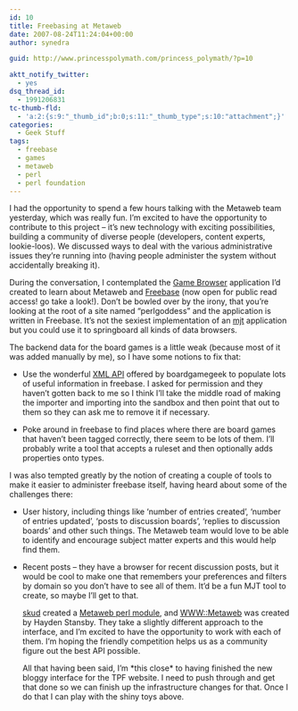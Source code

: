 ```yaml
---
id: 10
title: Freebasing at Metaweb
date: 2007-08-24T11:24:04+00:00
author: synedra

guid: http://www.princesspolymath.com/princess_polymath/?p=10

aktt_notify_twitter:
  - yes
dsq_thread_id:
  - 1991206831
tc-thumb-fld:
  - 'a:2:{s:9:"_thumb_id";b:0;s:11:"_thumb_type";s:10:"attachment";}'
categories:
  - Geek Stuff
tags:
  - freebase
  - games
  - metaweb
  - perl
  - perl foundation
---
```

I had the opportunity to spend a few hours talking with the Metaweb team yesterday, which was really fun. I&#8217;m excited to have the opportunity to contribute to this project &#8211; it&#8217;s new technology with exciting possibilities, building a community of diverse people (developers, content experts, lookie-loos). We discussed ways to deal with the various administrative issues they&#8217;re running into (having people administer the system without accidentally breaking it).
  
During the conversation, I contemplated the [Game Browser](http://www.perlgoddess.com/) application I&#8217;d created to learn about Metaweb and [Freebase](http://www.freebase.com) (now open for public read access! go take a look!). Don&#8217;t be bowled over by the irony, that you&#8217;re looking at the root of a site named &#8220;perlgoddess&#8221; and the application is written in Freebase. It&#8217;s not the sexiest implementation of an [mjt](http://www.mjtemplate.org) application but you could use it to springboard all kinds of data browsers.
  
The backend data for the board games is a little weak (because most of it was added manually by me), so I have some notions to fix that:

  * Use the wonderful [XML API](http://www.boardgamegeek.com/xmlapi/) offered by boardgamegeek to populate lots of useful information in freebase. I asked for permission and they haven&#8217;t gotten back to me so I think I&#8217;ll take the middle road of making the importer and importing into the sandbox and then point that out to them so they can ask me to remove it if necessary.
  * Poke around in freebase to find places where there are board games that haven&#8217;t been tagged correctly, there seem to be lots of them. I&#8217;ll probably write a tool that accepts a ruleset and then optionally adds properties onto types. </ul> 
    I was also tempted greatly by the notion of creating a couple of tools to make it easier to administer freebase itself, having heard about some of the challenges there:
    
      * User history, including things like &#8216;number of entries created&#8217;, &#8216;number of entries updated&#8217;, &#8216;posts to discussion boards&#8217;, &#8216;replies to discussion boards&#8217; and other such things. The Metaweb team would love to be able to identify and encourage subject matter experts and this would help find them.
      * Recent posts &#8211; they have a browser for recent discussion posts, but it would be cool to make one that remembers your preferences and filters by domain so you don&#8217;t have to see all of them. It&#8217;d be a fun MJT tool to create, so maybe I&#8217;ll get to that.
  
        [skud](http://www.boardgamegeek.com/xmlapi/) created a [Metaweb perl module](http://search.cpan.org/~skud/Metaweb-0.02/lib/Metaweb.pm), and [WWW::Metaweb](http://search.cpan.org/~hds/WWW-Metaweb-0.01/lib/WWW/Metaweb.pm) was created by Hayden Stansby. They take a slightly different approach to the interface, and I&#8217;m excited to have the opportunity to work with each of them. I&#8217;m hoping the friendly competition helps us as a community figure out the best API possible.
  
        All that having been said, I&#8217;m \*this close\* to having finished the new bloggy interface for the TPF website. I need to push through and get that done so we can finish up the infrastructure changes for that. Once I do that I can play with the shiny toys above.</p>